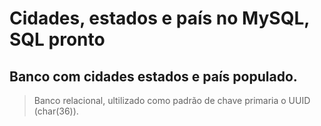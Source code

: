 # Cidades, estados e país no MySQL, SQL pronto

Banco com cidades estados e país **populado**. <br>
---
> Banco relacional, ultilizado como padrão de chave primaria o UUID (char(36)). 

